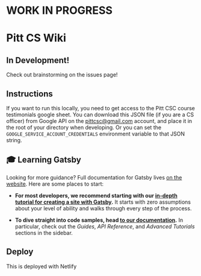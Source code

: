# WORK IN PROGRESS
# Pitt CS Wiki

## In Development!
Check out brainstorming on the issues page!

## Instructions
If you want to run this locally, you need to get access to the Pitt CSC course
testimonials google sheet. You can download this JSON file (if you are a CS officer) from Google API on the pittcsc@gmail.com account, and place it in the root of your directory when developing. Or you can set the `GOOGLE_SERVICE_ACCOUNT_CREDENTIALS` environment variable to that JSON string.

## 🎓 Learning Gatsby

Looking for more guidance? Full documentation for Gatsby lives [on the website](https://www.gatsbyjs.org/). Here are some places to start:

- **For most developers, we recommend starting with our [in-depth tutorial for creating a site with Gatsby](https://www.gatsbyjs.org/tutorial/).** It starts with zero assumptions about your level of ability and walks through every step of the process.

- **To dive straight into code samples, head [to our documentation](https://www.gatsbyjs.org/docs/).** In particular, check out the _Guides_, _API Reference_, and _Advanced Tutorials_ sections in the sidebar.

## Deploy
This is deployed with Netlify
